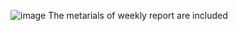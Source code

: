 ![image](https://user-images.githubusercontent.com/40708416/114306248-f3accb80-9b0d-11eb-82ad-8188041b0c7f.png)
The metarials of weekly report are included
